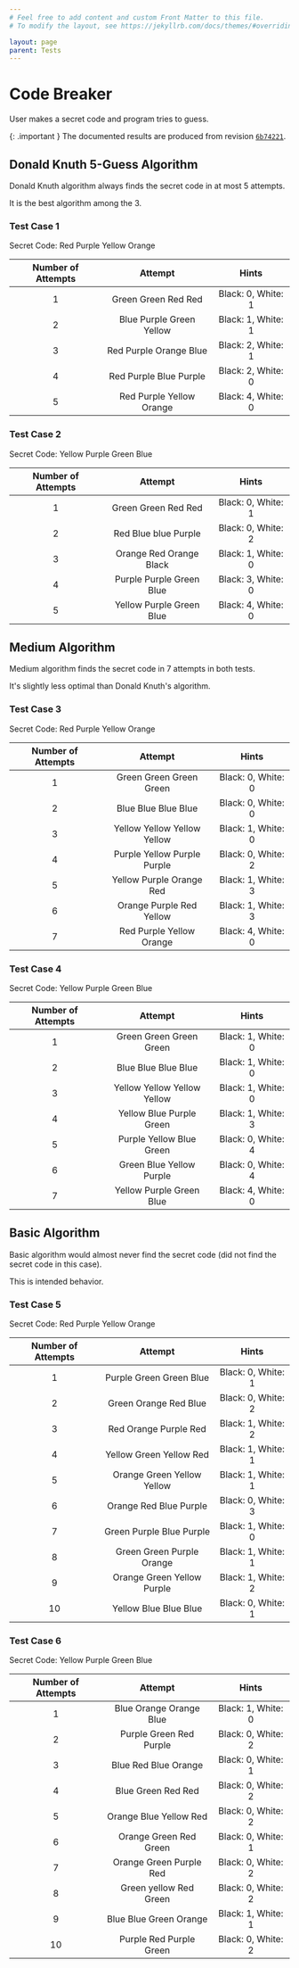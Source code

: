 ```yaml
---
# Feel free to add content and custom Front Matter to this file.
# To modify the layout, see https://jekyllrb.com/docs/themes/#overriding-theme-defaults

layout: page
parent: Tests
---
```


# Code Breaker

User makes a secret code and program tries to guess.

{: .important }
The documented results are produced from revision [`6b74221`](https://github.com/powersagitar/ics4u/tree/6b74221daadd0736fbe0d4e98eed56f35cc9199f).

## Donald Knuth 5-Guess Algorithm

Donald Knuth algorithm always finds the secret code in at most 5 attempts.

It is the best algorithm among the 3.

### Test Case 1

Secret Code: Red Purple Yellow Orange

| Number of Attempts |         Attempt          |       Hints        |
|:------------------:| :----------------------: | :----------------: |
|         1          |   Green Green Red Red    | Black: 0, White: 1 |
|         2          | Blue Purple Green Yellow | Black: 1, White: 1 |
|         3          |  Red Purple Orange Blue  | Black: 2, White: 1 |
|         4          |  Red Purple Blue Purple  | Black: 2, White: 0 |
|         5          | Red Purple Yellow Orange | Black: 4, White: 0 |

### Test Case 2

Secret Code: Yellow Purple Green Blue

| Number of Attempts |         Attempt          |       Hints        |
|:------------------:| :----------------------: | :----------------: |
|         1          |   Green Green Red Red    | Black: 0, White: 1 |
|         2          |   Red Blue blue Purple   | Black: 0, White: 2 |
|         3          | Orange Red Orange Black  | Black: 1, White: 0 |
|         4          | Purple Purple Green Blue | Black: 3, White: 0 |
|         5          | Yellow Purple Green Blue | Black: 4, White: 0 |

## Medium Algorithm

Medium algorithm finds the secret code in 7 attempts in both tests.

It's slightly less optimal than Donald Knuth's algorithm.

### Test Case 3

Secret Code: Red Purple Yellow Orange

| Number of Attempts |           Attempt           |       Hints        |
|:------------------:| :-------------------------: | :----------------: |
|         1          |   Green Green Green Green   | Black: 0, White: 0 |
|         2          |     Blue Blue Blue Blue     | Black: 0, White: 0 |
|         3          | Yellow Yellow Yellow Yellow | Black: 1, White: 0 |
|         4          | Purple Yellow Purple Purple | Black: 0, White: 2 |
|         5          |  Yellow Purple Orange Red   | Black: 1, White: 3 |
|         6          |  Orange Purple Red Yellow   | Black: 1, White: 3 |
|         7          |  Red Purple Yellow Orange   | Black: 4, White: 0 |

### Test Case 4

Secret Code: Yellow Purple Green Blue

| Number of Attempts |           Attempt           |       Hints        |
|:------------------:| :-------------------------: | :----------------: |
|         1          |   Green Green Green Green   | Black: 1, White: 0 |
|         2          |     Blue Blue Blue Blue     | Black: 1, White: 0 |
|         3          | Yellow Yellow Yellow Yellow | Black: 1, White: 0 |
|         4          |  Yellow Blue Purple Green   | Black: 1, White: 3 |
|         5          |  Purple Yellow Blue Green   | Black: 0, White: 4 |
|         6          |  Green Blue Yellow Purple   | Black: 0, White: 4 |
|         7          |  Yellow Purple Green Blue   | Black: 4, White: 0 |

## Basic Algorithm

Basic algorithm would almost never find the secret code (did not find the secret code in this case).

This is intended behavior.

### Test Case 5

Secret Code: Red Purple Yellow Orange

| Number of Attempts |          Attempt           |       Hints        |
|:------------------:| :------------------------: | :----------------: |
|         1          |  Purple Green Green Blue   | Black: 0, White: 1 |
|         2          |   Green Orange Red Blue    | Black: 0, White: 2 |
|         3          |   Red Orange Purple Red    | Black: 1, White: 2 |
|         4          |  Yellow Green Yellow Red   | Black: 1, White: 1 |
|         5          | Orange Green Yellow Yellow | Black: 1, White: 1 |
|         6          |   Orange Red Blue Purple   | Black: 0, White: 3 |
|         7          |  Green Purple Blue Purple  | Black: 1, White: 0 |
|         8          | Green Green Purple Orange  | Black: 1, White: 1 |
|         9          | Orange Green Yellow Purple | Black: 1, White: 2 |
|         10         |   Yellow Blue Blue Blue    | Black: 0, White: 1 |

### Test Case 6

Secret Code: Yellow Purple Green Blue

| Number of Attempts |         Attempt         |       Hints        |
|:------------------:| :---------------------: | :----------------: |
|         1          | Blue Orange Orange Blue | Black: 1, White: 0 |
|         2          | Purple Green Red Purple | Black: 0, White: 2 |
|         3          |  Blue Red Blue Orange   | Black: 0, White: 1 |
|         4          |   Blue Green Red Red    | Black: 0, White: 2 |
|         5          | Orange Blue Yellow Red  | Black: 0, White: 2 |
|         6          | Orange Green Red Green  | Black: 0, White: 1 |
|         7          | Orange Green Purple Red | Black: 0, White: 2 |
|         8          | Green yellow Red Green  | Black: 0, White: 2 |
|         9          | Blue Blue Green Orange  | Black: 1, White: 1 |
|         10         | Purple Red Purple Green | Black: 0, White: 2 |

